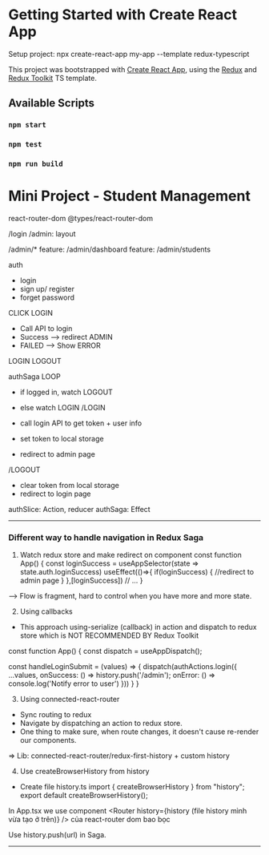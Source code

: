 # Getting Started with Create React App

Setup project:
npx create-react-app my-app --template redux-typescript

This project was bootstrapped with [Create React App](https://github.com/facebook/create-react-app), using the [Redux](https://redux.js.org/) and [Redux Toolkit](https://redux-toolkit.js.org/) TS template.

## Available Scripts

### `npm start`

### `npm test`

### `npm run build`

# Mini Project - Student Management

react-router-dom
@types/react-router-dom

/login
/admin: layout

/admin/\*
feature: /admin/dashboard
feature: /admin/students

auth

- login
- sign up/ register
- forget password

CLICK LOGIN

- Call API to login
- Success --> redirect ADMIN
- FAILED --> Show ERROR

LOGIN
LOGOUT

authSaga
LOOP

- if logged in, watch LOGOUT
- else watch LOGIN
  /LOGIN

- call login API to get token + user info
- set token to local storage
- redirect to admin page

/LOGOUT

- clear token from local storage
- redirect to login page

authSlice: Action, reducer
authSaga: Effect

---

### Different way to handle navigation in Redux Saga

1. Watch redux store and make redirect on component
   const function App() {
   const loginSuccess = useAppSelector(state => state.auth.loginSuccess)
   useEffect(()=>{
   if(loginSuccess) {
   //redirect to admin page
   }
   },[loginSuccess])
   // ...
   }

--> Flow is fragment, hard to control when you have more and more state.

2. Using callbacks

- This approach using-serialize (callback) in action and dispatch to redux store which is NOT RECOMMENDED BY Redux Toolkit

const function App() {
const dispatch = useAppDispatch();

const handleLoginSubmit = (values)
=> {
dispatch(authActions.login({
...values,
onSuccess: () => history.push('/admin');
onError: () => console.log('Notify error to user')
}))
}
}

3. Using connected-react-router

- Sync routing to redux
- Navigate by dispatching an action to redux store.
- One thing to make sure, when route changes, it doesn't cause re-render our components.

=> Lib: connected-react-router/redux-first-history + custom history

4. Use createBrowserHistory from history

- Create file history.ts
  import { createBrowserHistory } from "history";
  export default createBrowserHistory();

In App.tsx we use component <Router history={history (file history mình vừa tạo ở trên)} /> của react-router dom bao bọc <Switch/>

Use history.push(url) in Saga.

---
